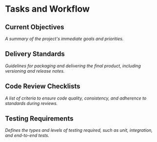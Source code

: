 # Tasks and Workflow

## Current Objectives

*A summary of the project's immediate goals and priorities.*

## Delivery Standards

*Guidelines for packaging and delivering the final product, including versioning and release notes.*

## Code Review Checklists

*A list of criteria to ensure code quality, consistency, and adherence to standards during reviews.*

## Testing Requirements

*Defines the types and levels of testing required, such as unit, integration, and end-to-end tests.*
